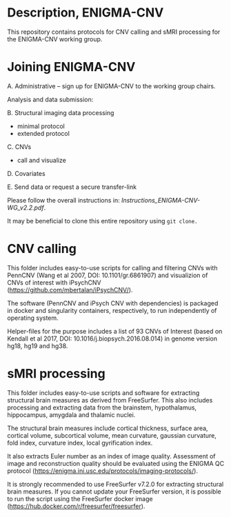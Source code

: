 # Description, ENIGMA-CNV
This repository contains protocols for CNV calling and sMRI processing for the ENIGMA-CNV working group.

# Joining ENIGMA-CNV

A. Administrative – sign up for ENIGMA-CNV to the working group chairs.

Analysis and data submission:

B. Structural imaging data processing

- minimal protocol
- extended protocol

C. CNVs

- call and visualize

D. Covariates

E. Send data or request a secure transfer-link

Please follow the overall instructions in: _Instructions_ENIGMA-CNV-WG_v2.2.pdf_.

It may be beneficial to clone this entire repository using ``git clone.``

# CNV calling
This folder includes easy-to-use scripts for calling and filtering CNVs with PennCNV (Wang et al 2007, DOI: 10.1101/gr.6861907) and visualizion of CNVs of interest with iPsychCNV (https://github.com/mbertalan/iPsychCNV/).

The software (PennCNV and iPsych CNV with dependencies) is packaged in docker and singularity containers, respectively, to run independently of operating system.

Helper-files for the purpose includes a list of 93 CNVs of Interest (based on Kendall et al 2017,  DOI: 10.1016/j.biopsych.2016.08.014) in genome version hg18, hg19 and hg38.

# sMRI processing
This folder includes easy-to-use scripts and software for extracting structural brain measures as derived from FreeSurfer. This also includes processing and extracting data from the brainstem, hypothalamus, hippocampus, amygdala and thalamic nuclei.

The structural brain measures include cortical thickness, surface area, cortical volume, subcortical volume, mean curvature, gaussian curvature, fold index, curvature index, local gyrification index.

It also extracts Euler number as an index of image quality. Assessment of image and reconstruction quality should be evaluated using the ENIGMA QC protocol (https://enigma.ini.usc.edu/protocols/imaging-protocols/).  

It is strongly recommended to use FreeSurfer v7.2.0 for extracting structural brain measures. If you cannot update your FreeSurfer version, it is possible to run the script using the FreeSurfer docker image (https://hub.docker.com/r/freesurfer/freesurfer).
